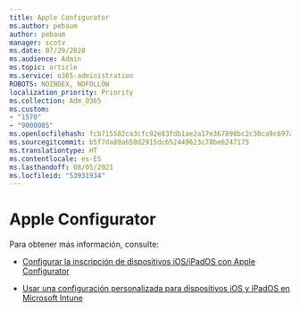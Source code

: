```yaml
---
title: Apple Configurator
ms.author: pebaum
author: pebaum
manager: scotv
ms.date: 07/29/2020
ms.audience: Admin
ms.topic: article
ms.service: o365-administration
ROBOTS: NOINDEX, NOFOLLOW
localization_priority: Priority
ms.collection: Adm_O365
ms.custom:
- "1570"
- "9000085"
ms.openlocfilehash: fcb715582ca3cfc92e83fdb1ae2a17e367898bc2c30ca9c697a5186444a7fa0b
ms.sourcegitcommit: b5f7da89a650d2915dc652449623c78be6247175
ms.translationtype: HT
ms.contentlocale: es-ES
ms.lasthandoff: 08/05/2021
ms.locfileid: "53931934"
---
```

# <a name="apple-configurator"></a>Apple Configurator

Para obtener más información, consulte: 

- [Configurar la inscripción de dispositivos iOS/iPadOS con Apple Configurator](https://docs.microsoft.com/intune/apple-configurator-enroll-ios)

- [Usar una configuración personalizada para dispositivos iOS y iPadOS en Microsoft Intune](https://docs.microsoft.com/intune/custom-settings-ios)
